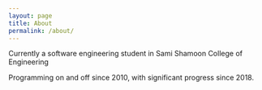 ```yaml
---
layout: page
title: About
permalink: /about/
---
```



Currently a software engineering student in Sami Shamoon College of Engineering

Programming on and off since 2010, with significant progress since 2018.
